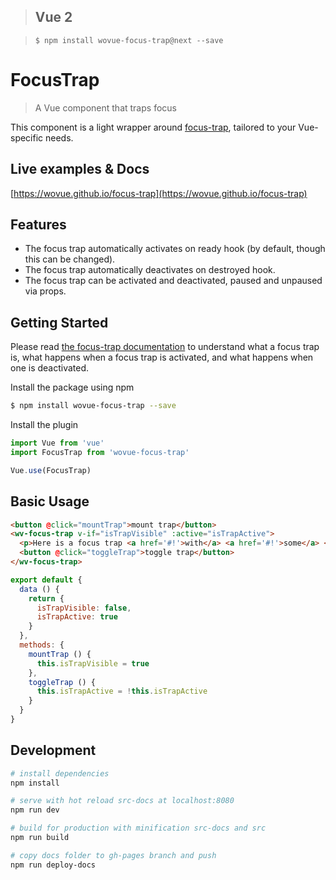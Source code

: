> ## Vue 2

> `$ npm install wovue-focus-trap@next --save`


# FocusTrap

> A Vue component that traps focus

This component is a light wrapper around [focus-trap](https://github.com/davidtheclark/focus-trap), tailored to your Vue-specific needs.

## Live examples & Docs

[https://wovue.github.io/focus-trap](https://wovue.github.io/focus-trap)

## Features

* The focus trap automatically activates on ready hook (by default, though this can be changed).
* The focus trap automatically deactivates on destroyed hook.
* The focus trap can be activated and deactivated, paused and unpaused via props.

## Getting Started

Please read [the focus-trap documentation](https://github.com/davidtheclark/focus-trap#focus-trap) to understand what a focus trap is, what happens when a focus trap is activated, and what happens when one is deactivated.

Install the package using npm

```sh
$ npm install wovue-focus-trap --save
```

Install the plugin

```js
import Vue from 'vue'
import FocusTrap from 'wovue-focus-trap'

Vue.use(FocusTrap)
```

## Basic Usage

```html
<button @click="mountTrap">mount trap</button>
<wv-focus-trap v-if="isTrapVisible" :active="isTrapActive">
  <p>Here is a focus trap <a href='#!'>with</a> <a href='#!'>some</a> <a href='#!'>focusable</a> parts.</p>
  <button @click="toggleTrap">toggle trap</button>
</wv-focus-trap>
```

```js
export default {
  data () {
    return {
      isTrapVisible: false,
      isTrapActive: true
    }
  },
  methods: {
    mountTrap () {
      this.isTrapVisible = true
    },
    toggleTrap () {
      this.isTrapActive = !this.isTrapActive
    }
  }
}
```

## Development

``` bash
# install dependencies
npm install

# serve with hot reload src-docs at localhost:8080
npm run dev

# build for production with minification src-docs and src
npm run build

# copy docs folder to gh-pages branch and push
npm run deploy-docs
```
